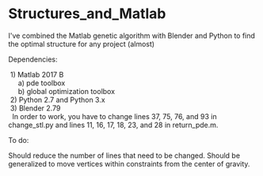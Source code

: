 # Structures_and_Matlab

I've combined the Matlab genetic algorithm with Blender and Python to find the optimal structure for any project (almost)

Dependencies:  
  
  1) Matlab 2017 B   
      a) pde toolbox   
      b) global optimization toolbox   
  2) Python 2.7 and Python 3.x  
  3) Blender 2.79   
  
In order to work, you have to change lines 37, 75, 76, and 93 in change_stl.py and lines 11, 16, 17, 18, 23, and 28 in return_pde.m.

To do:

  Should reduce the number of lines that need to be changed.
  Should be generalized to move vertices within constraints from the center of gravity.
